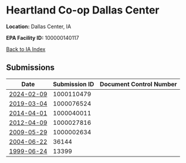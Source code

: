 # Heartland Co-op Dallas Center

**Location:** Dallas Center, IA

**EPA Facility ID:** 100000140117

[Back to IA Index](../../index.md)

## Submissions

| Date | Submission ID | Document Control Number |
|------|--------------|-------------------------|
| [2024-02-09](submissions/1000110479.md) | 1000110479 |  |
| [2019-03-04](submissions/1000076524.md) | 1000076524 |  |
| [2014-04-01](submissions/1000040011.md) | 1000040011 |  |
| [2012-04-09](submissions/1000027816.md) | 1000027816 |  |
| [2009-05-29](submissions/1000002634.md) | 1000002634 |  |
| [2004-06-22](submissions/36144.md) | 36144 |  |
| [1999-06-24](submissions/13399.md) | 13399 |  |
